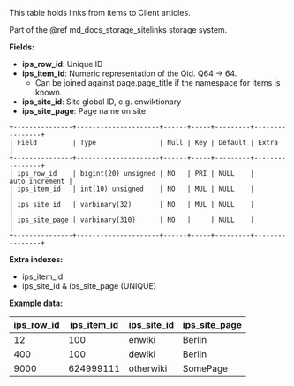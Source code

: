 This table holds links from items to Client articles.

Part of the @ref md_docs_storage_sitelinks storage system.

**Fields:**

 - **ips_row_id**: Unique ID
 - **ips_item_id**: Numeric representation of the Qid. Q64 -> 64.
   - Can be joined against page.page_title if the namespace for Items is known.
 - **ips_site_id**: Site global ID, e.g. enwiktionary
 - **ips_site_page**: Page name on site

```
+---------------+---------------------+------+-----+---------+----------------+
| Field         | Type                | Null | Key | Default | Extra          |
+---------------+---------------------+------+-----+---------+----------------+
| ips_row_id    | bigint(20) unsigned | NO   | PRI | NULL    | auto_increment |
| ips_item_id   | int(10) unsigned    | NO   | MUL | NULL    |                |
| ips_site_id   | varbinary(32)       | NO   | MUL | NULL    |                |
| ips_site_page | varbinary(310)      | NO   |     | NULL    |                |
+---------------+---------------------+------+-----+---------+----------------+
```

**Extra indexes:**
 - ips_item_id
 - ips_site_id & ips_site_page (UNIQUE)

**Example data:**

| ips_row_id  | ips_item_id | ips_site_id | ips_site_page |
| ------------| ----------- | ----------- | ------------- |
| 12          | 100         | enwiki      | Berlin        |
| 400         | 100         | dewiki      | Berlin        |
| 9000        | 624999111   | otherwiki   | SomePage      |

